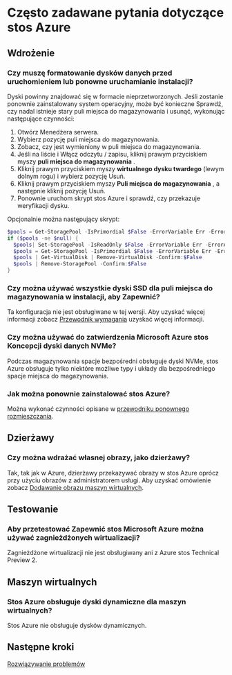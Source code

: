 <properties
    pageTitle="Często zadawane pytania dotyczące stos Azure | Microsoft Azure"
    description="Stos Azure często zadawane pytania."
    services="azure-stack"
    documentationCenter=""
    authors="HeathL17"
    manager="byronr"
    editor=""/>

<tags
    ms.service="azure-stack"
    ms.workload="na"
    ms.tgt_pltfrm="na"
    ms.devlang="na"
    ms.topic="article"
    ms.date="10/13/2016"
    ms.author="helaw"/>

# <a name="frequently-asked-questions-for-azure-stack"></a>Często zadawane pytania dotyczące stos Azure

## <a name="deployment"></a>Wdrożenie

### <a name="do-i-need-to-format-my-data-disks-before-starting-or-restarting-an-installation"></a>Czy muszę formatowanie dysków danych przed uruchomieniem lub ponowne uruchamianie instalacji?

Dyski powinny znajdować się w formacie nieprzetworzonych. Jeśli zostanie ponownie zainstalowany system operacyjny, może być konieczne Sprawdź, czy nadal istnieje stary puli miejsca do magazynowania i usunąć, wykonując następujące czynności:

1. Otwórz Menedżera serwera.
2. Wybierz pozycję puli miejsca do magazynowania.
3. Zobacz, czy jest wymieniony w puli miejsca do magazynowania.
4. Jeśli na liście i Włącz odczytu / zapisu, kliknij prawym przyciskiem myszy **puli miejsca do magazynowania** .
5. Kliknij prawym przyciskiem myszy **wirtualnego dysku twardego** (lewym dolnym rogu) i wybierz pozycję Usuń.
6. Kliknij prawym przyciskiem myszy **Puli miejsca do magazynowania** , a następnie kliknij pozycję Usuń.
7. Ponownie uruchom skrypt stos Azure i sprawdź, czy przekazuje weryfikacji dysku.

Opcjonalnie można następujący skrypt:

```PowerShell
$pools = Get-StoragePool -IsPrimordial $False -ErrorVariable Err -ErrorAction SilentlyContinue
if ($pools -ne $null) {
  $pools| Set-StoragePool -IsReadOnly $False -ErrorVariable Err -ErrorAction SilentlyContinue
  $pools = Get-StoragePool -IsPrimordial $False -ErrorVariable Err -ErrorAction SilentlyContinue
  $pools | Get-VirtualDisk | Remove-VirtualDisk -Confirm:$False
  $pools | Remove-StoragePool -Confirm:$False
}
```

### <a name="can-i-use-all-ssd-disks-for-the-storage-pool-in-the-poc-installation"></a>Czy można używać wszystkie dyski SSD dla puli miejsca do magazynowania w instalacji, aby Zapewnić?

Ta konfiguracja nie jest obsługiwane w tej wersji.  Aby uzyskać więcej informacji zobacz [Przewodnik wymagania](azure-stack-deploy.md) uzyskać więcej informacji.

### <a name="can-i-use-nvme-data-disks-for-the-microsoft-azure-stack-poc"></a>Czy można używać do zatwierdzenia Microsoft Azure stos Koncepcji dyski danych NVMe?

Podczas magazynowania spacje bezpośredni obsługuje dyski NVMe, stos Azure obsługuje tylko niektóre możliwe typy i układy dla bezpośredniego spacje miejsca do magazynowania. 

### <a name="how-can-i-reinstall-azure-stack"></a>Jak można ponownie zainstalować stos Azure?
Można wykonać czynności opisane w [przewodniku ponownego rozmieszczania](azure-stack-redeploy.md).  

## <a name="tenant"></a>Dzierżawy

### <a name="can-i-deploy-my-own-images-as-a-tenant"></a>Czy można wdrażać własnej obrazy, jako dzierżawy?

Tak, tak jak w Azure, dzierżawy przekazywać obrazy w stos Azure oprócz przy użyciu obrazów z administratorem usługi. Aby uzyskać omówienie zobacz [Dodawanie obrazu maszyn wirtualnych](azure-stack-add-vm-image.md). 

## <a name="testing"></a>Testowanie

### <a name="can-i-use-nested-virtualization-to-test-the-microsoft-azure-stack-poc"></a>Aby przetestować Zapewnić stos Microsoft Azure można używać zagnieżdżonych wirtualizacji?

Zagnieżdżone wirtualizacji nie jest obsługiwany ani z Azure stos Technical Preview 2.

## <a name="virtual-machines"></a>Maszyn wirtualnych

### <a name="does-azure-stack-support-dynamic-disks-for-virtual-machines"></a>Stos Azure obsługuje dyski dynamiczne dla maszyn wirtualnych?

Stos Azure nie obsługuje dysków dynamicznych.

## <a name="next-steps"></a>Następne kroki

[Rozwiązywanie problemów](azure-stack-troubleshooting.md)
